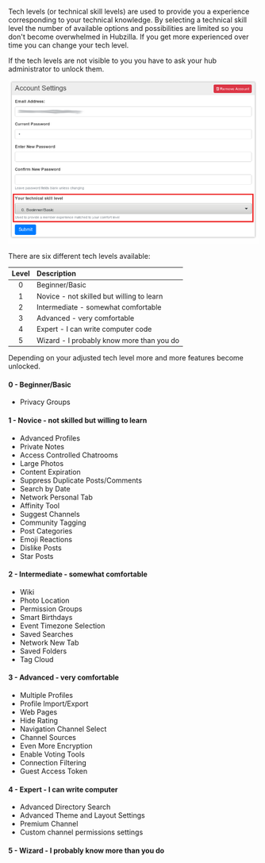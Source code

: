 Tech levels (or technical skill levels) are used to provide you a experience corresponding to your technical knowledge. By selecting a technical skill level the number of available options and possibilities are limited so you don't become overwhelmed in Hubzilla. If you get more experienced over time you can change your tech level.

If the tech levels are not visible to you you have to ask your hub administrator to unlock them.

![Account Settings](./assets/account_settings_1.png)

There are six different tech levels available:

| Level | Description |
| :-: | :- |
| 0 | Beginner/Basic |
| 1 | Novice - not skilled but willing to learn |
| 2 | Intermediate - somewhat comfortable |
| 3 | Advanced - very comfortable |
| 4 | Expert - I can write computer code |
| 5 | Wizard - I probably know more than you do |

Depending on your adjusted tech level more and more features become unlocked.

#### 0 - Beginner/Basic
- Privacy Groups

#### 1 - Novice - not skilled but willing to learn
- Advanced Profiles
- Private Notes
- Access Controlled Chatrooms
- Large Photos
- Content Expiration
- Suppress Duplicate Posts/Comments
- Search by Date
- Network Personal Tab
- Affinity Tool
- Suggest Channels
- Community Tagging
- Post Categories
- Emoji Reactions
- Dislike Posts
- Star Posts

#### 2 - Intermediate - somewhat comfortable
- Wiki
- Photo Location
- Permission Groups
- Smart Birthdays
- Event Timezone Selection
- Saved Searches
- Network New Tab
- Saved Folders
- Tag Cloud

#### 3 - Advanced - very comfortable
- Multiple Profiles
- Profile Import/Export
- Web Pages
- Hide Rating
- Navigation Channel Select
- Channel Sources
- Even More Encryption
- Enable Voting Tools
- Connection Filtering
- Guest Access Token

#### 4 - Expert - I can write computer
- Advanced Directory Search
- Advanced Theme and Layout Settings
- Premium Channel
- Custom channel permissions settings

#### 5 - Wizard - I probably know more than you do
